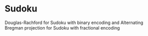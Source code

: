 # Sudoku
Douglas-Rachford for Sudoku with binary encoding and Alternating Bregman projection for Sudoku with fractional encoding
